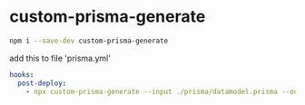 # custom-prisma-generate

```bash
npm i --save-dev custom-prisma-generate
```

add this to file 'prisma.yml'

```yaml
hooks:
  post-deploy:
    - npx custom-prisma-generate --input ./prisma/datamodel.prisma --output ./src/generated/prisma-type.ts
```
